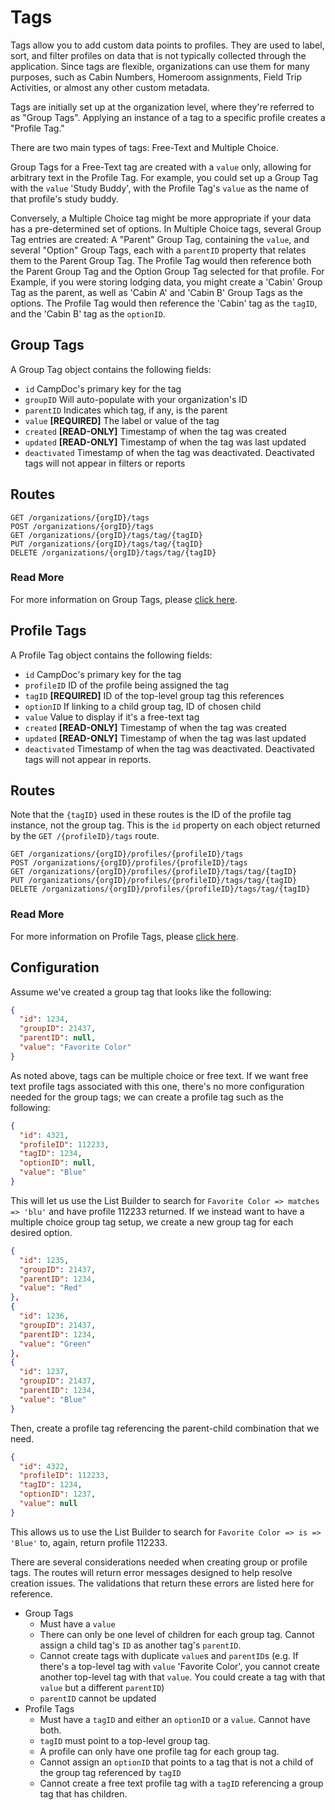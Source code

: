 # Tags

Tags allow you to add custom data points to profiles. They are used to label, sort, and filter profiles on data that is not typically collected through the application. Since tags are flexible, organizations can use them for many purposes, such as Cabin Numbers, Homeroom assignments, Field Trip Activities, or almost any other custom metadata.

Tags are initially set up at the organization level, where they're referred to as "Group Tags". Applying an instance of a tag to a specific profile creates a "Profile Tag."

There are two main types of tags: Free-Text and Multiple Choice.

Group Tags for a Free-Text tag are created with a `value` only, allowing for arbitrary text in the Profile Tag. For example, you could set up a Group Tag with the `value` 'Study Buddy', with the Profile Tag's `value` as the name of that profile's study buddy.

Conversely, a Multiple Choice tag might be more appropriate if your data has a pre-determined set of options. In Multiple Choice tags, several Group Tag entries are created: A "Parent" Group Tag, containing the `value`, and several "Option" Group Tags, each with a `parentID` property that relates them to the Parent Group Tag. The Profile Tag would then reference both the Parent Group Tag and the Option Group Tag selected for that profile. For Example, if you were storing lodging data, you might create a 'Cabin' Group Tag as the parent, as well as 'Cabin A' and 'Cabin B' Group Tags as the options. The Profile Tag would then reference the 'Cabin' tag as the `tagID`, and the 'Cabin B' tag as the `optionID`.

## Group Tags
A Group Tag object contains the following fields:
 - `id` CampDoc's primary key for the tag
 - `groupID` Will auto-populate with your organization's ID
 - `parentID` Indicates which tag, if any, is the parent
 - `value` **[REQUIRED]** The label or value of the tag
 - `created` **[READ-ONLY]** Timestamp of when the tag was created
 - `updated` **[READ-ONLY]** Timestamp of when the tag was last updated
 - `deactivated` Timestamp of when the tag was deactivated. Deactivated tags will not appear in filters or reports

## Routes
```
GET /organizations/{orgID}/tags
POST /organizations/{orgID}/tags
GET /organizations/{orgID}/tags/tag/{tagID}
PUT /organizations/{orgID}/tags/tag/{tagID}
DELETE /organizations/{orgID}/tags/tag/{tagID}
```
### Read More
For more information on Group Tags, please [click here](/chapters/061-groupTags.md).


## Profile Tags
A Profile Tag object contains the following fields:
 - `id` CampDoc's primary key for the tag
 - `profileID` ID of the profile being assigned the tag
 - `tagID` **[REQUIRED]** ID of the top-level group tag this references
 - `optionID` If linking to a child group tag, ID of chosen child
 - `value` Value to display if it's a free-text tag
 - `created` **[READ-ONLY]** Timestamp of when the tag was created
 - `updated` **[READ-ONLY]** Timestamp of when the tag was last updated
 - `deactivated` Timestamp of when the tag was deactivated. Deactivated tags will not appear in reports.

## Routes
Note that the `{tagID}` used in these routes is the ID of the profile tag instance, not the group tag. This is the `id` property on each object returned by the `GET /{profileID}/tags` route.
```
GET /organizations/{orgID}/profiles/{profileID}/tags
POST /organizations/{orgID}/profiles/{profileID}/tags
GET /organizations/{orgID}/profiles/{profileID}/tags/tag/{tagID}
PUT /organizations/{orgID}/profiles/{profileID}/tags/tag/{tagID}
DELETE /organizations/{orgID}/profiles/{profileID}/tags/tag/{tagID}
```
### Read More
For more information on Profile Tags, please [click here](/chapters/062-profileTags.md).


## Configuration
Assume we've created a group tag that looks like the following:
```json
{
  "id": 1234,
  "groupID": 21437,
  "parentID": null,
  "value": "Favorite Color"
}
```
As noted above, tags can be multiple choice or free text. If we want free text profile tags associated with this one, there's no more configuration needed for the group tags; we can create a profile tag such as the following:
```json
{
  "id": 4321,
  "profileID": 112233,
  "tagID": 1234,
  "optionID": null,
  "value": "Blue"
}
```
This will let us use the List Builder to search for `Favorite Color => matches => 'blu'` and have profile 112233 returned.
If we instead want to have a multiple choice group tag setup, we create a new group tag for each desired option.
```json
{
  "id": 1235,
  "groupID": 21437,
  "parentID": 1234,
  "value": "Red"
},
{
  "id": 1236,
  "groupID": 21437,
  "parentID": 1234,
  "value": "Green"
},
{
  "id": 1237,
  "groupID": 21437,
  "parentID": 1234,
  "value": "Blue"
}
```
Then, create a profile tag referencing the parent-child combination that we need.
```json
{
  "id": 4322,
  "profileID": 112233,
  "tagID": 1234,
  "optionID": 1237,
  "value": null
}
```
This allows us to use the List Builder to search for `Favorite Color => is => 'Blue'` to, again, return profile 112233.

There are several considerations needed when creating group or profile tags. The routes will return error messages designed to help resolve creation issues. The validations that return these errors are listed here for reference.
- Group Tags
   - Must have a `value`
   - There can only be one level of children for each group tag. Cannot assign a child tag's `ID` as another tag's `parentID`.
   - Cannot create tags with duplicate `value`s and `parentID`s (e.g. If there's a top-level tag with `value` 'Favorite Color', you cannot create another top-level tag with that `value`. You could create a tag with that `value` but a different `parentID`)
   - `parentID` cannot be updated
- Profile Tags
   - Must have a `tagID` and either an `optionID` or a `value`. Cannot have both.
   - `tagID` must point to a top-level group tag.
   - A profile can only have one profile tag for each group tag.
   - Cannot assign an `optionID` that points to a tag that is not a child of the group tag referenced by `tagID`
   - Cannot create a free text profile tag with a `tagID` referencing a group tag that has children.
